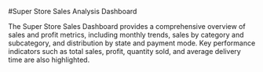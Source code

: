 #Super Store Sales Analysis Dashboard

The Super Store Sales Dashboard provides a comprehensive overview of sales and profit metrics, including monthly trends, sales by category and subcategory, and distribution by state and payment mode. Key performance indicators such as total sales, profit, quantity sold, and average delivery time are also highlighted.
